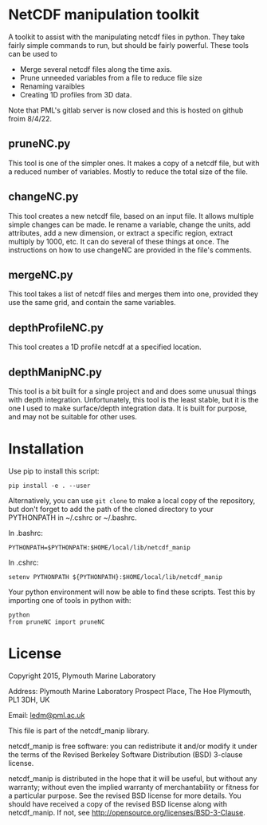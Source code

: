# NetCDF manipulation toolkit

A toolkit to assist with the manipulating netcdf files in python. 
They take fairly simple commands to run, but should be fairly powerful.
These tools can be used to 
* Merge several netcdf files along the time axis.
* Prune unneeded variables from a file to reduce file size
* Renaming varaibles
* Creating 1D profiles from 3D data.

Note that PML's gitlab server is now closed and this is hosted on github froim 8/4/22.

## pruneNC.py
This tool is one of the simpler ones. 
It makes a copy of a netcdf file, but with a reduced number of variables. 
Mostly to reduce the total size of the file.

## changeNC.py
This tool creates a new netcdf file, based on an input file. 
It allows multiple simple changes can be made. 
Ie rename a variable, change the units, add attributes,
 add a new dimension, or extract a specific region, extract multiply by 1000, etc.
It can do several of these things at once. 
The instructions on how to use changeNC are provided in the file's comments.


## mergeNC.py
This tool  takes a list of netcdf files and merges them into one, 
provided they use the same grid, and contain the same variables.


## depthProfileNC.py
This tool creates a 1D profile netcdf at a specified location. 


## depthManipNC.py
This tool is a bit built for a single project and and does some unusual things with depth integration. 
Unfortunately, this tool is the least stable, but it is the one I used to make surface/depth integration data.
It is built for purpose, and may not be suitable for other uses.


# Installation

Use pip to install this script:
```
pip install -e . --user
```

Alternatively, you can use `git clone` to make a local copy of the repository,
but don't forget to add the path of the cloned directory to your PYTHONPATH in ~/.cshrc or ~/.bashrc.

In .bashrc:
```
PYTHONPATH=$PYTHONPATH:$HOME/local/lib/netcdf_manip
```

In .cshrc:
```
setenv PYTHONPATH ${PYTHONPATH}:$HOME/local/lib/netcdf_manip
```

Your python environment will now be able to find these scripts.
Test this by importing one of tools in python with:
```
python
from pruneNC import pruneNC
```

# License

Copyright 2015, Plymouth Marine Laboratory

Address:
Plymouth Marine Laboratory
Prospect Place, The Hoe
Plymouth, PL1 3DH, UK

Email:
ledm@pml.ac.uk

This file is part of the netcdf_manip library.

netcdf_manip is free software: you can redistribute it and/or modify it
under the terms of the Revised Berkeley Software Distribution (BSD) 3-clause license. 

netcdf_manip is distributed in the hope that it will be useful, but
without any warranty; without even the implied warranty of merchantability
or fitness for a particular purpose. See the revised BSD license for more details.
You should have received a copy of the revised BSD license along with netcdf_manip.
If not, see <http://opensource.org/licenses/BSD-3-Clause>.

